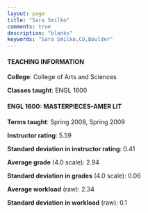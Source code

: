 ```yaml
---
layout: page
title: "Sara Smilko" 
comments: true
description: "blanks"
keywords: "Sara Smilko,CU,Boulder"
---
```

<head>
<script src="https://ajax.googleapis.com/ajax/libs/jquery/2.1.3/jquery.min.js"></script>
<script src="https://dl.dropboxusercontent.com/s/pc42nxpaw1ea4o9/highcharts.js?dl=0"></script>
<!-- <script src="../assets/js/highcharts.js"></script> -->
<style type="text/css">@font-face {
	font-family: "Bebas Neue";
	src: url(https://www.filehosting.org/file/details/544349/BebasNeue Regular.otf) format("opentype");
	}
	h1.Bebas { 
		font-family: "Bebas Neue", Verdana, Tahoma;
	}
</style>
</head>
	   
#### TEACHING INFORMATION

**College**: College of Arts and Sciences

**Classes taught**: ENGL 1600

#### ENGL 1600: MASTERPIECES-AMER LIT

**Terms taught**: Spring 2008, Spring 2009

**Instructor rating**: 5.59

**Standard deviation in instructor rating**: 0.41

**Average grade** (4.0 scale): 2.94

**Standard deviation in grades** (4.0 scale): 0.06

**Average workload** (raw): 2.34

**Standard deviation in workload** (raw): 0.1

